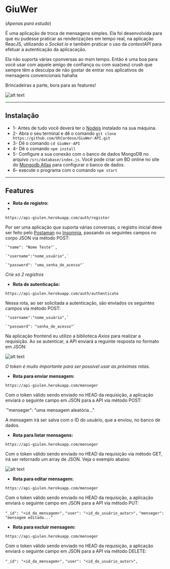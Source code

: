 # GiuWer

(*Apenas para estudo*)

É uma aplicação de troca de mensagens simples. Ela foi desenvolvida para que eu pudesse praticar as renderizações em tempo real, na aplicação ReacJS, utilizando o *Socket.io* e também praticar o uso da *contextAPI* para efetuar a autenticação da aplicacação.

Ela não suporta várias cponversas ao msm tempo. Então é uma boa para você usar com aquele amigo de confiança ou com sua(seu) crush que sempre têm a desculpa de não gostar de entrar nos aplicativos de mensagens convencionais hahaha

Brincadeiras a parte, bora para as features!

![alt text](https://thumbs2.imgbox.com/d2/66/2TGPEMOC_t.png)

---
## Instalação

- 1- Antes de tudo você deverá ter o [Nodejs](https://nodejs.org) instalado na sua máquina.
- 2- Abra o seu terminal e dê o comando `git clone https://github.com/UhCardoso/GiuWer-API.git`
- 3- Dê o comando `cd GiuWer-API`
- 4- Dê o comando `npm install`
- 5- Configure a sua conexão com o banco de dados MongoDB no arquivo `/src/database/index.js`. Você pode criar um BD online no site do [Mongodb Atlas](https://www.mongodb.com/cloud/atlas) para configurar o banco de dados.
- 6- execute o programa com o comando `npm start`


---
## Features

- **Rota de registro:**
- 
`https://api-giulen.herokuapp.com/auth/register`

Por ser uma aplicação que suporta várias conversas, o registro inicial deve ser feito pelo [Postaman](https://www.postman.com/) ou [Insomnia](https://insomnia.rest/download), passando os seguintes campos no corpo JSON via método POST:

    `"name": "Nome Teste"`,
    
	`"username":"nome_usuário",`
	
	`"password": "uma_senha_de_acesso"`

*Crie só 2 registros*

- **Rota de autenticação:**

`https://api-giulen.herokuapp.com/auth/authenticate`

Nessa rota, ao ser solicitada a autenticação, são enviados os seguintes campos via método POST: 

    `"username":"nome_usuário",`
    
	`"password": "senha_de_acesso"`

Na aplicação frontend eu utilizo a biblioteca *Axios* para realizar a requisição.
Ao se autenticar, a API enviará a reguinte resposta no formato em JSON: 

![alt text](https://thumbs2.imgbox.com/98/90/92MnbCsV_t.png)

*O token é muito importante para ser possível usar as próximas rotas.*

- **Rota para enviar mensagem:**

`https://api-giulen.herokuapp.com/menseger`

Com o token válido sendo enviado no HEAD da requisição, a aplicação enviará o seguinte campo em JSON para a API via método POST:

`"menseger": "uma mensagem aleatória..."

A mensagem irá ser salva com o ID do usuário, que a enviou, no banco de dados.

- **Rota para listar mensagens:**

`https://api-giulen.herokuapp.com/menseger`

Com o token válido sendo enviado no HEAD da requisição via método GET, irá ser retornado um array de JSON. Veja o exemplo abaixo:

![alt text](https://thumbs2.imgbox.com/d5/39/NPW7s6DW_t.png)

- **Rota para editar mensagem:**

`https://api-giulen.herokuapp.com/menseger`

Com o token válido sendo enviado no HEAD da requisição, a aplicação enviará o seguinte campo em JSON para a API via método PUT:

  `"_id": "<id_da_mensagem>",`
  `"user": "<id_do_usuário_autor>",`
  `"menseger": "mensagem editada..."`

- **Rota para excluir mensagem:**

`https://api-giulen.herokuapp.com/menseger`

Com o token válido sendo enviado no HEAD da requisição, a aplicação enviará o seguinte campo em JSON para a API via método DELETE:

  `"_id": "<id_da_mensagem>",`
  `"user": "<id_do_usuário_autor>",`
